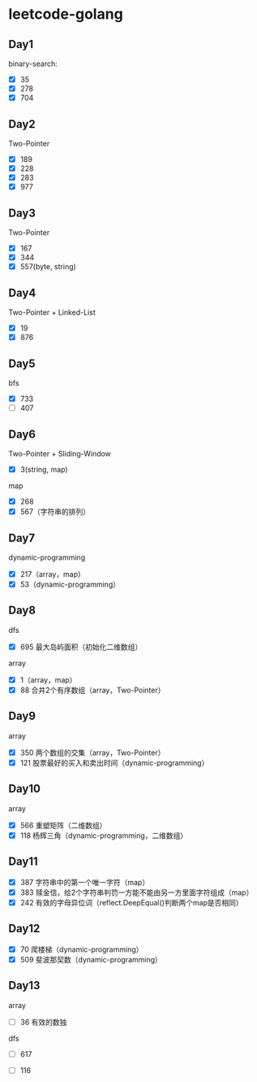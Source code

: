 # leetcode-golang

## Day1 

binary-search:

- [x] 35
- [x] 278
- [x] 704

## Day2 

Two-Pointer 

- [x] 189
- [x] 228
- [x] 283
- [x] 977

## Day3

Two-Pointer 

- [x] 167
- [x] 344 
- [x] 557(byte, string)

## Day4

Two-Pointer + Linked-List

- [x] 19
- [x] 876

## Day5

bfs

- [x] 733
- [ ] 407

## Day6

Two-Pointer + Sliding-Window

- [x] 3(string, map)

map

- [x] 268
- [x] 567（字符串的排列）

## Day7

dynamic-programming

- [x] 217（array，map）
- [x] 53（dynamic-programming）

## Day8

dfs

- [x] 695 最大岛屿面积（初始化二维数组）

array

- [x] 1（array，map）
- [x] 88 合并2个有序数组（array，Two-Pointer）

## Day9

array

- [x] 350 两个数组的交集（array，Two-Pointer）
- [x] 121 股票最好的买入和卖出时间（dynamic-programming）

## Day10

array

- [x] 566 重塑矩阵（二维数组）
- [x] 118 杨辉三角（dynamic-programming，二维数组）

## Day11

- [x] 387 字符串中的第一个唯一字符（map）
- [x] 383 赎金信，给2个字符串判罚一方能不能由另一方里面字符组成（map）
- [x] 242 有效的字母异位词（reflect.DeepEqual()判断两个map是否相同）

## Day12

- [x] 70 爬楼梯（dynamic-programming）
- [x] 509 斐波那契数（dynamic-programming）

## Day13

array

- [ ] 36 有效的数独

dfs

- [ ] 617
- [ ] 116

